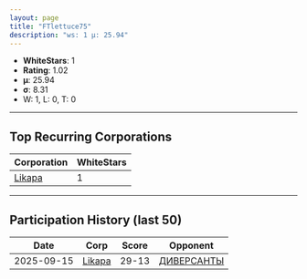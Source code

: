 ```yaml
---
layout: page
title: "FTlettuce75"
description: "ws: 1 μ: 25.94"
---
```

- **WhiteStars**: 1
- **Rating**: 1.02
- **μ**: 25.94  
- **σ**: 8.31
- W: 1, L: 0, T: 0

---

## Top Recurring Corporations

| Corporation | WhiteStars |
| --- | --- |
| [Likapa](https://ws.tsl.rocks/corp/430376e86f786afe6d4201e70b5fd09f2cdd41ca6d81ee693737e3361c06a1f4/) | 1 |

---

## Participation History (last 50)

| Date | Corp | Score | Opponent |
| --- | --- | --- | --- |
| 2025-09-15 | [Likapa](https://ws.tsl.rocks/corp/430376e86f786afe6d4201e70b5fd09f2cdd41ca6d81ee693737e3361c06a1f4/) | 29-13 | [ДИВЕРСАНТЫ](https://ws.tsl.rocks/corp/888c6867d19667e4ed2d1c33723960d52d5f92fd8a93eb6ff380d218604939fb/) |